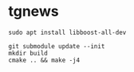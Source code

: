 # tgnews

```
sudo apt install libboost-all-dev

git submodule update --init
mkdir build
cmake .. && make -j4
```
